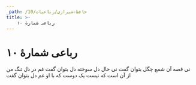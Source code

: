 ```yaml
---
_path: /حافظ-شیرازی/رباعیات/10
title: >-
    رباعی شمارهٔ ۱۰
---
```

# رباعی شمارهٔ ۱۰

نی قصه آن شمع چگل بتوان گفت
نی حال دل سوخته دل بتوان گفت
غم در دل تنگ من از آن است که نیست
یک دوست که با او غم دل بتوان گفت
